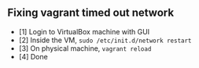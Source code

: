 ## Fixing vagrant timed out network

- [1] Login to VirtualBox machine with GUI
- [2] Inside the VM, `sudo /etc/init.d/network restart`
- [3] On physical machine, `vagrant reload`
- [4] Done
